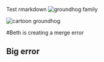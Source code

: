 
Test rmarkdown ![groundhog
family](https://i.natgeofe.com/k/1a476471-1680-4069-88fe-0313d28af21a/groundhog-family_4x3.jpg)

![cartoon
groundhog](https://www.news10.com/wp-content/uploads/sites/64/2022/02/GROUND-HOG-DAY_02-02-22_FSG.jpg?w=1280)

\#Beth is creating a merge error

## Big error
